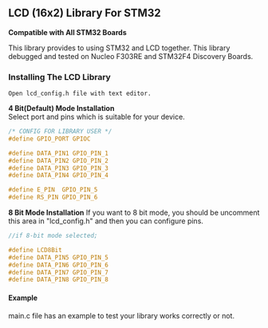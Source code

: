 ## LCD (16x2) Library For STM32
**Compatible with All STM32 Boards**

This library provides to using STM32 and LCD together. This library debugged and tested on Nucleo F303RE and STM32F4 Discovery Boards. 

### Installing The LCD Library  

`Open lcd_config.h file with text editor.`  

**4 Bit(Default) Mode Installation**  
Select port and pins which is suitable for your device. 

```c
/* CONFIG FOR LIBRARY USER */
#define GPIO_PORT GPIOC

#define DATA_PIN1 GPIO_PIN_1
#define DATA_PIN2 GPIO_PIN_2
#define DATA_PIN3 GPIO_PIN_3
#define DATA_PIN4 GPIO_PIN_4

#define E_PIN  GPIO_PIN_5
#define RS_PIN GPIO_PIN_6

```
**8 Bit Mode Installation**
If you want to 8 bit mode, you should be uncomment this area in "lcd_config.h" and then you can configure pins.
```c
//if 8-bit mode selected;

#define LCD8Bit
#define DATA_PIN5 GPIO_PIN_5
#define DATA_PIN6 GPIO_PIN_6
#define DATA_PIN7 GPIO_PIN_7
#define DATA_PIN8 GPIO_PIN_8

```

#### Example
main.c file has an example to test your library works correctly or not.
